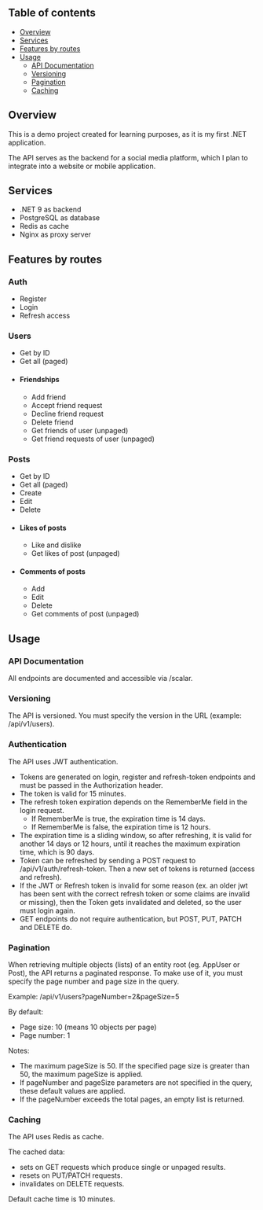 ## Table of contents
- [Overview](#overview)
- [Services](#services)
- [Features by routes](#features-by-routes)
- [Usage](#usage)
    - [API Documentation](#api-documentation)
    - [Versioning](#versioning)
    - [Pagination](#pagination)
    - [Caching](#caching)

## Overview
This is a demo project created for learning purposes, as it is my first .NET application.

The API serves as the backend for a social media platform, which I plan to integrate into a website or mobile application.

## Services
- .NET 9 as backend
- PostgreSQL as database
- Redis as cache
- Nginx as proxy server

## Features by routes
### Auth
- Register
- Login
- Refresh access

### Users
- Get by ID
- Get all (paged)
- #### Friendships
  - Add friend
  - Accept friend request
  - Decline friend request
  - Delete friend
  - Get friends of user (unpaged)
  - Get friend requests of user (unpaged)

### Posts
- Get by ID
- Get all (paged)
- Create
- Edit
- Delete
- #### Likes of posts
  - Like and dislike
  - Get likes of post (unpaged)
- #### Comments of posts
  - Add
  - Edit
  - Delete
  - Get comments of post (unpaged)

## Usage
### API Documentation
All endpoints are documented and accessible via /scalar.

### Versioning
The API is versioned. You must specify the version in the URL (example: /api/v1/users).

### Authentication
The API uses JWT authentication. 
- Tokens are generated on login, register and refresh-token endpoints and must be passed in the Authorization header.
- The token is valid for 15 minutes. 
- The refresh token expiration depends on the RememberMe field in the login request.
    - If RememberMe is true, the expiration time is 14 days.
    - If RememberMe is false, the expiration time is 12 hours.
- The expiration time is a sliding window, so after refreshing, it is valid for another 14 days or 12 hours, until it reaches the maximum expiration time, which is 90 days.
- Token can be refreshed by sending a POST request to /api/v1/auth/refresh-token. Then a new set of tokens is returned (access and refresh).
- If the JWT or Refresh token is invalid for some reason (ex. an older jwt has been sent with the correct refresh token or some claims are invalid or missing),
  then the Token gets invalidated and deleted, so the user must login again.
- GET endpoints do not require authentication, but POST, PUT, PATCH and DELETE do.

### Pagination
When retrieving multiple objects (lists) of an entity root (eg. AppUser or Post), the API returns a paginated response.
To make use of it, you must specify the page number and page size in the query.

Example: /api/v1/users?pageNumber=2&pageSize=5

By default:
- Page size: 10 (means 10 objects per page)
- Page number: 1

Notes:
- The maximum pageSize is 50. If the specified page size is greater than 50, the maximum pageSize is applied.
- If pageNumber and pageSize parameters are not specified in the query, these default values are applied.
- If the pageNumber exceeds the total pages, an empty list is returned.

### Caching
The API uses Redis as cache.

The cached data:
- sets on GET requests which produce single or unpaged results.
- resets on PUT/PATCH requests.
- invalidates on DELETE requests.

Default cache time is 10 minutes.
